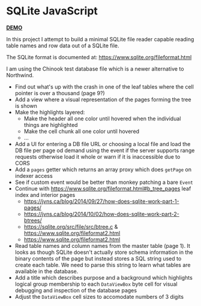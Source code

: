 # SQLite JavaScript

[**DEMO**](https://tomashubelbauer.github.io/sqlite-javascript)

In this project I attempt to build a minimal SQLite file reader capable reading
table names and row data out of a SQLite file.

The SQLite format is documented at: https://www.sqlite.org/fileformat.html

I am using the Chinook test database file which is a newer alternative to
Northwind.

- Find out what's up with the crash in one of the leaf tables where the cell pointer
  is over a thousand (page 9?)
- Add a view where a visual representation of the pages forming the tree is shown
- Make the highlights layered:
  - Make the header all one color until hovered when the individual things are highlighted
  - Make the cell chunk all one color until hovered
  - …
- Add a UI for entering a DB file URL or choosing a local file and load the DB
  file per page od demand using the event if the server supports range requests
  otherwise load it whole or warn if it is inaccessible due to CORS
- Add a `pages` getter which returns an array proxy which does `getPage` on indexer access
- See if custom event would be better than monkey patching a bare `Event`
- Continue with https://www.sqlite.org/fileformat.html#b_tree_pages leaf index and interior pages
  - https://jvns.ca/blog/2014/09/27/how-does-sqlite-work-part-1-pages/
  - https://jvns.ca/blog/2014/10/02/how-does-sqlite-work-part-2-btrees/
  - https://sqlite.org/src/file/src/btree.c & https://www.sqlite.org/fileformat2.html
  - https://www.sqlite.org/fileformat2.html
- Read table names and column names from the master table (page 1).
  It looks as though SQLite doesn't actually store schema information in the binary
  contents of the page but instead stores a SQL string used to create each table.
  We need to parse this string to learn what tables are available in the database.
- Add a title which describes purpose and a background which highlights logical
  group membership to each `DataViewBox` byte cell for visual debugging and
  inspection of the database pages
- Adjust the `DataViewBox` cell sizes to accomodate numbers of 3 digits
